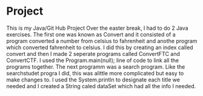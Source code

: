 # Project
This is my Java/Git Hub Project
Over the easter break, I had to do 2 Java exercises.
The first one was known as Convert and it consisted of a program converted a number from celsius to fahrenheit and anothe program which converted fahrenheit to celsius.
I did this by creating an index called convert and then I made 2 seperate programs called ConvertFTC and ConvertCTF. 
I used the Program.main(null); line of code to link all the programs together.
The next programm was a search program. Like the searchstudet progra I did, this was alittle more complicated but easy to make changes to. I used the System.println to designate each title we needed and I created a String caled dataSet which had all the info I needed. 
